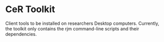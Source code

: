 CeR Toolkit
===

Client tools to be installed on researchers Desktop computers.
Currently, the toolkit only contains the rjm command-line scripts and their dependencies.

